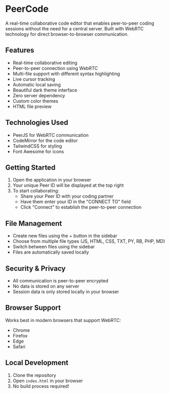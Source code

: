 # PeerCode

A real-time collaborative code editor that enables peer-to-peer coding sessions without the need for a central server. Built with WebRTC technology for direct browser-to-browser communication.

## Features

-  Real-time collaborative editing
-  Peer-to-peer connection using WebRTC
-  Multi-file support with different syntax highlighting
-  Live cursor tracking
-  Automatic local saving
-  Beautiful dark theme interface
-  Zero server dependency
-  Custom color themes
-  HTML file preview

## Technologies Used

- PeerJS for WebRTC communication
- CodeMirror for the code editor
- TailwindCSS for styling
- Font Awesome for icons

## Getting Started

1. Open the application in your browser
2. Your unique Peer ID will be displayed at the top right
3. To start collaborating:
   - Share your Peer ID with your coding partner
   - Have them enter your ID in the "CONNECT TO" field
   - Click "Connect" to establish the peer-to-peer connection

## File Management

- Create new files using the + button in the sidebar
- Choose from multiple file types (JS, HTML, CSS, TXT, PY, RB, PHP, MD)
- Switch between files using the sidebar
- Files are automatically saved locally

## Security & Privacy

- All communication is peer-to-peer encrypted
- No data is stored on any server
- Session data is only stored locally in your browser

## Browser Support

Works best in modern browsers that support WebRTC:
- Chrome
- Firefox
- Edge
- Safari

## Local Development

1. Clone the repository
2. Open `index.html` in your browser
3. No build process required!
